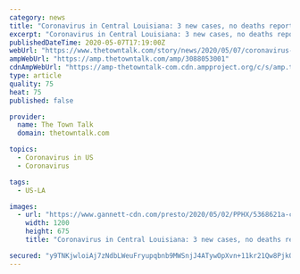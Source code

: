 ```yaml
---
category: news
title: "Coronavirus in Central Louisiana: 3 new cases, no deaths reported"
excerpt: "Coronavirus in Central Louisiana: 3 new cases, no deaths reported Just three new cases of COVID-19 were reported Thursday in Central Louisiana, and there were no new deaths. Check out this story on thetowntalk.com: https://www.thetowntalk.com/story/news/2020/05/07/coronavirus-update-cenla-central-louisiana-cases-deaths-covid-19/3088053001/"
publishedDateTime: 2020-05-07T17:19:00Z
webUrl: "https://www.thetowntalk.com/story/news/2020/05/07/coronavirus-update-cenla-central-louisiana-cases-deaths-covid-19/3088053001/"
ampWebUrl: "https://amp.thetowntalk.com/amp/3088053001"
cdnAmpWebUrl: "https://amp-thetowntalk-com.cdn.ampproject.org/c/s/amp.thetowntalk.com/amp/3088053001"
type: article
quality: 75
heat: 75
published: false

provider:
  name: The Town Talk
  domain: thetowntalk.com

topics:
  - Coronavirus in US
  - Coronavirus

tags:
  - US-LA

images:
  - url: "https://www.gannett-cdn.com/presto/2020/05/02/PPHX/5368621a-c517-4c3f-8ebf-ca7f6c768c3f-_E1_5189.JPG?auto=webp&crop=1967,1107,x0,y218&format=pjpg&width=1200"
    width: 1200
    height: 675
    title: "Coronavirus in Central Louisiana: 3 new cases, no deaths reported"

secured: "y9TNKjwloiAj7zNdbLWeuFryupqbnb9MWSnjJ4ATywOpXvn+11kr21Qw8PjkOlMRGk3JDpJ1OTlPVrTDOi8L4q5Jk61sfY3lniYSo6K5D/oyBHihDieXzOk4ZCym5aQojiGeR2Sde7JxTIohGhA9BD8EiQgesQ5+BBBIQ2omxoS0dy9737DvV4muh/TUbxaMcYnzlzARHtvVVkbQPnY3rOXxwglHnHrUe1a88+Qg4PBV8+KQp1i8jUGc6Dqp8rmi94RZIG32rHxgz0Hawt3c4hekDGFiMelpK5KL35Swn6XdAAk1vIe75wvLaIuZFElh/HQu0gHVd2YNSrAennS1TOkW8fdJ/l26I7DWaVY0LqZVvX8pPEUmaXHq4vNLAYkGz3nVHH5U0QtbLnS69iTGF2UuIAZuD9jggv3EskVUt8K8MObQFfmbcNoeTwzcGaG/ImlY9XB79ElDHzR5oXLJzbO3u/NfcNWZR2l9WscpAnk=;ZP8BM7nD1ekXKNUoYpBpMg=="
---
```


